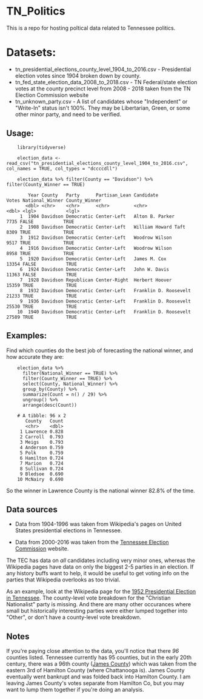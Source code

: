 # TN_Politics

This is a repo for hosting poltical data related to Tennessee politics.

# Datasets:

* tn_presidential_elections_county_level_1904_to_2016.csv - Presidential election votes since 1904 broken down by county.
* tn_fed_state_election_data_2008_to_2018.csv - TN Federal/state election votes at the county precinct level from 2008 - 2018 taken from the TN Election Commission website
* tn_unknown_party.csv - A list of candidates whose "Independent" or "Write-In" status isn't 100%.   They may be Libertarian, Green, or some other minor party, and need to be verified.

## Usage:

        library(tidyverse)
        
        election_data <- read_csv("tn_presidential_elections_county_level_1904_to_2016.csv", col_names = TRUE, col_types = "dccccdll")
        
        election_data %>% filter(County == "Davidson") %>% filter(County_Winner == TRUE)
        
            Year County   Party      Partisan_Lean Candidate             Votes National_Winner County_Winner
           <dbl> <chr>    <chr>      <chr>         <chr>                 <dbl> <lgl>           <lgl>        
         1  1904 Davidson Democratic Center-Left   Alton B. Parker        7735 FALSE           TRUE         
         2  1908 Davidson Democratic Center-Left   William Howard Taft    8309 TRUE            TRUE         
         3  1912 Davidson Democratic Center-Left   Woodrow Wilson         9517 TRUE            TRUE         
         4  1916 Davidson Democratic Center-Left   Woodrow Wilson         8958 TRUE            TRUE         
         5  1920 Davidson Democratic Center-Left   James M. Cox          13354 FALSE           TRUE         
         6  1924 Davidson Democratic Center-Left   John W. Davis         11363 FALSE           TRUE         
         7  1928 Davidson Republican Center-Right  Herbert Hoover        15359 TRUE            TRUE         
         8  1932 Davidson Democratic Center-Left   Franklin D. Roosevelt 21233 TRUE            TRUE         
         9  1936 Davidson Democratic Center-Left   Franklin D. Roosevelt 25530 TRUE            TRUE         
        10  1940 Davidson Democratic Center-Left   Franklin D. Roosevelt 27589 TRUE            TRUE   

## Examples:

Find which counties do the best job of forecasting the national winner, and how accurate they are:

        election_data %>% 
          filter(National_Winner == TRUE) %>% 
          filter(County_Winner == TRUE) %>% 
          select(County, National_Winner) %>% 
          group_by(County) %>% 
          summarize(Count = n() / 29) %>% 
          ungroup() %>% 
          arrange(desc(Count))
        
        # A tibble: 96 x 2
           County   Count
           <chr>    <dbl>
         1 Lawrence 0.828
         2 Carroll  0.793
         3 Meigs    0.793
         4 Anderson 0.759
         5 Polk     0.759
         6 Hamilton 0.724
         7 Marion   0.724
         8 Sullivan 0.724
         9 Bledsoe  0.690
        10 McNairy  0.690

So the winner in Lawrence County is the national winner 82.8% of the time.


## Data sources

* Data from 1904-1996 was taken from Wikipedia's pages on United States presidential elections in Tennessee.

* Data from 2000-2016 was taken from the [Tennessee Election Commission](https://sos.tn.gov/elections/results) website.  

The TEC has data on *all* candidates including very minor ones, whereas the Wikipedia pages have data on only the biggest 2-5 parties in an election.  If any history buffs want to 
help, it would be useful to get voting info on the parties that Wikipedia overlooks as too trivial.

As an example, look at the Wikipedia page for the [1952 Presidential Election in 
Tennessee](https://en.m.wikipedia.org/wiki/1952_United_States_presidential_election_in_Tennessee#Results_by_county).  The county-level vote breakdown for the "Christian Nationalist" 
party is missing.  And there are many other occurances where small but historically interesting parties were either lumped together into "Other", or don't have a county-level vote 
breakdown.

## Notes

If you're paying close attention to the data, you'll notice that there *96* counties listed.  Tennessee currently has 95 counties, but in the early 20th century, there was a 96th 
county ([James County](https://en.wikipedia.org/wiki/James_County,_Tennessee)) which was taken from the eastern 3rd of Hamilton County (where Chattanooga is).  James County eventually 
went bankrupt and was folded back into Hamilton County.  I am leaving James County's votes separate from Hamilton Co, but you may want to lump them together if you're doing an analysis.
